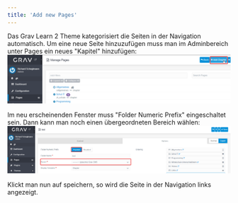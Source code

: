 ```yaml
---
title: 'Add new Pages'
---
```


Das Grav Learn 2 Theme kategorisiert die Seiten in der Navigation automatisch. Um eine neue Seite hinzuzufügen muss man im Adminbereich unter Pages ein neues "Kapitel" hinzufügen:
![](chrome_mRfeal7ffY.png)

Im neu erscheinenden Fenster muss "Folder Numeric Prefix" eingeschaltet sein. Dann kann man noch einen übergeordneten Bereich wählen:
![](chrome_GQ87urGWDU.png)

Klickt man nun auf speichern, so wird die Seite in der Navigation links angezeigt.